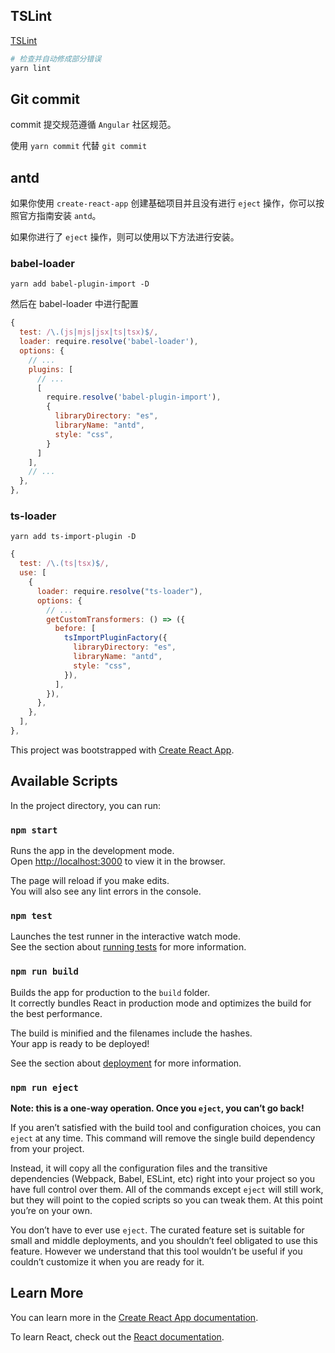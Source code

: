## TSLint

[TSLint](https://palantir.github.io/tslint/)

```bash
# 检查并自动修成部分错误
yarn lint
```

## Git commit

commit 提交规范遵循 `Angular` 社区规范。

使用 `yarn commit` 代替 `git commit`

## antd

如果你使用 `create-react-app` 创建基础项目并且没有进行 `eject` 操作，你可以按照官方指南安装 `antd`。

如果你进行了 `eject` 操作，则可以使用以下方法进行安装。

### babel-loader

`yarn add babel-plugin-import -D`

然后在 babel-loader 中进行配置

```js
{
  test: /\.(js|mjs|jsx|ts|tsx)$/,
  loader: require.resolve('babel-loader'),
  options: {
    // ...
    plugins: [
      // ...
      [
        require.resolve('babel-plugin-import'),
        {
          libraryDirectory: "es",
          libraryName: "antd",
          style: "css",
        }
      ]
    ],
    // ...
  },
},
```

### ts-loader

`yarn add ts-import-plugin -D`

```js
{
  test: /\.(ts|tsx)$/,
  use: [
    {
      loader: require.resolve("ts-loader"),
      options: {
        // ...
        getCustomTransformers: () => ({
          before: [
            tsImportPluginFactory({
              libraryDirectory: "es",
              libraryName: "antd",
              style: "css",
            }),
          ],
        }),
      },
    },
  ],
},
```

This project was bootstrapped with [Create React App](https://github.com/facebook/create-react-app).

## Available Scripts

In the project directory, you can run:

### `npm start`

Runs the app in the development mode.<br>
Open [http://localhost:3000](http://localhost:3000) to view it in the browser.

The page will reload if you make edits.<br>
You will also see any lint errors in the console.

### `npm test`

Launches the test runner in the interactive watch mode.<br>
See the section about [running tests](https://facebook.github.io/create-react-app/docs/running-tests) for more information.

### `npm run build`

Builds the app for production to the `build` folder.<br>
It correctly bundles React in production mode and optimizes the build for the best performance.

The build is minified and the filenames include the hashes.<br>
Your app is ready to be deployed!

See the section about [deployment](https://facebook.github.io/create-react-app/docs/deployment) for more information.

### `npm run eject`

**Note: this is a one-way operation. Once you `eject`, you can’t go back!**

If you aren’t satisfied with the build tool and configuration choices, you can `eject` at any time. This command will remove the single build dependency from your project.

Instead, it will copy all the configuration files and the transitive dependencies (Webpack, Babel, ESLint, etc) right into your project so you have full control over them. All of the commands except `eject` will still work, but they will point to the copied scripts so you can tweak them. At this point you’re on your own.

You don’t have to ever use `eject`. The curated feature set is suitable for small and middle deployments, and you shouldn’t feel obligated to use this feature. However we understand that this tool wouldn’t be useful if you couldn’t customize it when you are ready for it.

## Learn More

You can learn more in the [Create React App documentation](https://facebook.github.io/create-react-app/docs/getting-started).

To learn React, check out the [React documentation](https://reactjs.org/).
